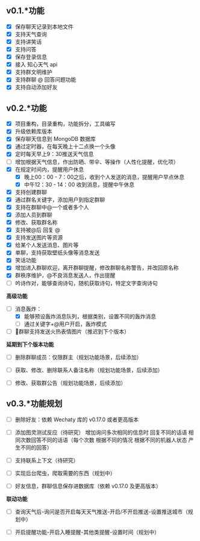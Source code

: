 ## v0.1.*功能

- [x] 保存聊天记录到本地文件
- [x] 支持天气查询
- [x] 支持讲笑话
- [x] 支持问答
- [x] 保存登录信息
- [x] 接入 知心天气 api
- [x] 支持群文明维护
- [x] 支持群聊 @ 回答问题功能
- [x] 支持自动添加好友

## v0.2.*功能

- [x] 项目重构，目录重构，功能拆分，工具编写
- [x] 升级依赖库版本
- [x] 保存聊天信息到 MongoDB 数据库
- [x] 通过定时器，在每天晚上十二点换一个头像
- [x] 定时每天早上9：30推送天气信息
- [ ] 增加根据天气信息，作出防晒、带伞、等操作（人性化提醒，优化项）
- [x] 在规定时间内，提醒用户休息
    - [x] 晚上00：00 - 7：00之后，收到个人发送的消息，提醒用户早点休息
    - [x] 中午12：30 - 14：00 收到消息，提醒中午休息
- [x] 支持创建群聊
- [x] 通过群名关键字，添加用户到指定群聊
- [x] 支持在群聊中@一个或者多个人
- [x] 添加人员到群聊
- [x] 修改、获取群名称
- [x] 支持被@后 回复 @
- [x] 支持发送图片等资源
- [x] 给某个人发送消息、图片等
- [x] 单聊，支持获取壁纸头像等消息发送
- [x] 笑话功能
- [x] 增加进入群聊欢迎，离开群聊提醒，修改群聊名称警告，并改回原名称
- [x] 群秩序维护，@不良消息发送人，作出提醒
- [ ] 吟诗作对，能够查询诗句，随机获取诗句，特定文字查询诗句

**高级功能**

- [ ] 消息轰炸：
    - [x] 能够预设轰炸消息队列，根据类别，设置不同的轰炸消息
    - [ ] 通过关键字+@用户开启，轰炸模式
- [ ] 群聊支持发送火热表情图片（推迟到下个版本）

**延期到下个版本功能**

- [ ] 删除群聊成员：仅限群主（规划功能场景，后续添加）
- [ ] 获取、修改、删除联系人备注名称（规划功能场景，后续添加）
- [ ] 修改、获取群公告（规划功能场景，后续添加）


## v0.3.*功能规划

- [ ] 删除好友：依赖 Wechaty 库的 v0.17.0 或者更高版本
- [ ] 添加图灵测试反应（待研究）
    增加询问多次相同的信息时 回复不同的话语
    相同次数回答不同的话语（每个次数 根据不同的情况 根据不同的机器人状态 产生不同的回答）
- [ ] 支持联系上下文（待研究）
- [ ] 实现后台爬虫，爬取需要的东西（规划中）
- [ ] 好友信息，群聊信息保存进数据库（依赖 v0.17.0 及更高版本）


**联动功能**

- [ ] 查询天气后-询问是否开启每天天气推送-开启/不开启推送-设置推送城市（规划中）
- [ ] 开启提醒功能-开启入睡提醒-其他类提醒-设置时间（规划中）



